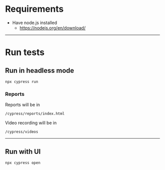 # Requirements 

* Have node.js installed
    * https://nodejs.org/en/download/

---

# Run tests
## Run in headless mode
```
npx cypress run
```

### Reports
Reports will be in 
```
/cypress/reports/index.html
```
Video recording will be in
```
/cypress/videos
```
---
## Run with UI
```
npx cypress open
```
